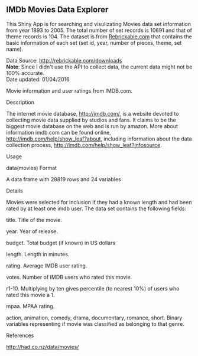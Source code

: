 ## IMDb Movies Data Explorer

This Shiny App is for searching and visulizating Movies data set information from year 1893 to 2005.
The total number of set records is 10691 and that of theme records is 104.
The dataset is from [Rebrickable.com](http://rebrickable.com/) that contains the basic information of each set (set id, year, number of pieces, theme, set name).  

Data Source: http://rebrickable.com/downloads  
**Note**: Since I didn't use the API to collect data, the current data might not be 100% accurate.  
Date updated: 01/04/2016
  
Movie information and user ratings from IMDB.com.

Description

The internet movie database, http://imdb.com/, is a website devoted to collecting movie data supplied by studios and fans. It claims to be the biggest movie database on the web and is run by amazon. More about information imdb.com can be found online, http://imdb.com/help/show_leaf?about, including information about the data collection process, http://imdb.com/help/show_leaf?infosource.

Usage

data(movies)
Format

A data frame with 28819 rows and 24 variables

Details

Movies were selected for inclusion if they had a known length and had been rated by at least one imdb user. The data set contains the following fields:

title. Title of the movie.

year. Year of release.

budget. Total budget (if known) in US dollars

length. Length in minutes.

rating. Average IMDB user rating.

votes. Number of IMDB users who rated this movie.

r1-10. Multiplying by ten gives percentile (to nearest 10%) of users who rated this movie a 1.

mpaa. MPAA rating.

action, animation, comedy, drama, documentary, romance, short. Binary variables representing if movie was classified as belonging to that genre.

References

http://had.co.nz/data/movies/
